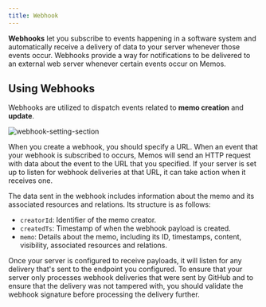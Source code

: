 ```yaml
---
title: Webhook
---
```


**Webhooks** let you subscribe to events happening in a software system and automatically receive a delivery of data to your server whenever those events occur. Webhooks provide a way for notifications to be delivered to an external web server whenever certain events occur on Memos.

## Using Webhooks

Webhooks are utilized to dispatch events related to **memo creation** and **update**.

![webhook-setting-section](/content/docs/advanced-settings/webhook/webhook-setting-section.png)

When you create a webhook, you should specify a URL. When an event that your webhook is subscribed to occurs, Memos will send an HTTP request with data about the event to the URL that you specified. If your server is set up to listen for webhook deliveries at that URL, it can take action when it receives one.

The data sent in the webhook includes information about the memo and its associated resources and relations. Its structure is as follows:

- `creatorId`: Identifier of the memo creator.
- `createdTs`: Timestamp of when the webhook payload is created.
- `memo`: Details about the memo, including its ID, timestamps, content, visibility, associated resources and relations.

Once your server is configured to receive payloads, it will listen for any delivery that's sent to the endpoint you configured. To ensure that your server only processes webhook deliveries that were sent by GitHub and to ensure that the delivery was not tampered with, you should validate the webhook signature before processing the delivery further.
